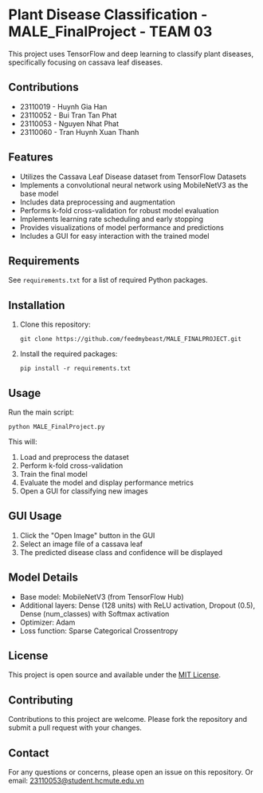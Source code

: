 # Plant Disease Classification - MALE_FinalProject - TEAM 03

This project uses TensorFlow and deep learning to classify plant diseases, specifically focusing on cassava leaf diseases.

## Contributions
- 23110019 - Huynh Gia Han
- 23110052 - Bui Tran Tan Phat
- 23110053 - Nguyen Nhat Phat
- 23110060 - Tran Huynh Xuan Thanh
## Features

- Utilizes the Cassava Leaf Disease dataset from TensorFlow Datasets
- Implements a convolutional neural network using MobileNetV3 as the base model
- Includes data preprocessing and augmentation
- Performs k-fold cross-validation for robust model evaluation
- Implements learning rate scheduling and early stopping
- Provides visualizations of model performance and predictions
- Includes a GUI for easy interaction with the trained model

## Requirements

See `requirements.txt` for a list of required Python packages.

## Installation

1. Clone this repository:
   ```
   git clone https://github.com/feedmybeast/MALE_FINALPROJECT.git
   ```

2. Install the required packages:
   ```
   pip install -r requirements.txt
   ```

## Usage

Run the main script:

```
python MALE_FinalProject.py
```

This will:
1. Load and preprocess the dataset
2. Perform k-fold cross-validation
3. Train the final model
4. Evaluate the model and display performance metrics
5. Open a GUI for classifying new images

## GUI Usage

1. Click the "Open Image" button in the GUI
2. Select an image file of a cassava leaf
3. The predicted disease class and confidence will be displayed

## Model Details

- Base model: MobileNetV3 (from TensorFlow Hub)
- Additional layers: Dense (128 units) with ReLU activation, Dropout (0.5), Dense (num_classes) with Softmax activation
- Optimizer: Adam
- Loss function: Sparse Categorical Crossentropy

## License

This project is open source and available under the [MIT License](LICENSE).

## Contributing

Contributions to this project are welcome. Please fork the repository and submit a pull request with your changes.

## Contact

For any questions or concerns, please open an issue on this repository.
Or email: 23110053@student.hcmute.edu.vn
